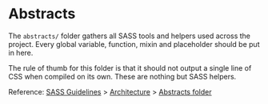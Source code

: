 # Abstracts

The `abstracts/` folder gathers all SASS tools and helpers used across the project. Every global variable, function, mixin and placeholder should be put in here.

The rule of thumb for this folder is that it should not output a single line of CSS when compiled on its own. These are nothing but SASS helpers.

Reference: [SASS Guidelines](http://sass-guidelin.es/) > [Architecture](http://sass-guidelin.es/#architecture) > [Abstracts folder](http://sass-guidelin.es/#abstracts-folder)